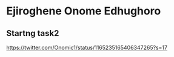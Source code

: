 # Ejiroghene Onome Edhughoro
## Startng task2
https://twitter.com/Onomic1/status/1165235165406347265?s=17